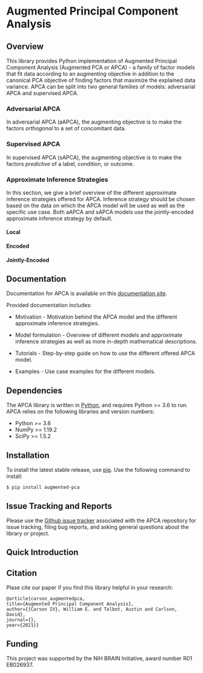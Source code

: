 # Augmented Principal Component Analysis


## Overview

This library provides Python implementation of Augmented Principal Component Analysis (Augmented PCA or APCA) - a family of factor models that fit data according to an augmenting objective in addition to the canonical PCA objective of finding factors that maximize the explained data variance. APCA can be split into two general families of models: adversarial APCA and supervised APCA.


### Adversarial APCA

In adversarial APCA (aAPCA), the augmenting objective is to make the factors *orthogonal* to a set of concomitant data.


### Supervised APCA

In supervised APCA (sAPCA), the augmenting objective is to make the factors *predictive* of a label, condition, or outcome.


### Approximate Inference Strategies

In this section, we give a brief overview of the different approximate inference strategies offered for APCA. Inference strategy should be chosen based on the data on which the APCA model will be used as well as the specific use case. Both aAPCA and sAPCA models use the jointly-encoded approximate inference strategy by default.

#### Local

#### Encoded

#### Jointly-Encoded


## Documentation

Documentation for APCA is available on this [documentation site]().

Provided documentation includes:

* Motivation - Motivation behind the APCA model and the different approximate inference strategies.

* Model formulation - Overview of different models and approximate inference strategies as well as more in-depth mathematical descriptions.

* Tutorials - Step-by-step guide on how to use the different offered APCA model.

* Examples - Use case examples for the different models.


## Dependencies

The APCA library is written in [Python](https://www.python.org/), and requires Python >= 3.6 to run. APCA relies on the following libraries and version numbers:

* Python >= 3.6
* NumPy >= 1.19.2
* SciPy >= 1.5.2


## Installation

To install the latest stable release, use [pip](https://pip.pypa.io/en/stable/reference/pip_install/). Use the following command to install:

    $ pip install augmented-pca


## Issue Tracking and Reports

Please use the [Github issue tracker](https://github.com/wecarsoniv/augmented-pca/issues) associated with the APCA repository for issue tracking, filing bug reports, and asking general questions about the library or project.


## Quick Introduction




## Citation

Plase cite our paper if you find this library helpful in your research:

    @article{carson_augmentedpca,
    title={Augmented Principal Component Analysis},
    author={{Carson IV}, William E. and Talbot, Austin and Carlson, David},
    journal={},
    year={2021}}


## Funding

This project was supported by the NIH BRAIN Initiative, award number R01 EB026937.

